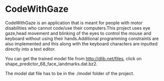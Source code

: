 # CodeWithGaze
CodeWithGaze is an application that is meant for people with motor disabilities who cannot code/use their computers.This project uses eye gaze,head movement and blinking of the eyes to control the mouse and keyboard without using their hands.Additional programming constraints are also implemented and this along with the keyboard characters are inputted directly into a text editor. 

You can get the trained model file from http://dlib.net/files, click on shape_predictor_68_face_landmarks.dat.bz2. 

The model dat file has to be in the ./model folder of the project.
